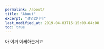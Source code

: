 ```yaml
---
permalink: /about/
title: "About"
excerpt: "설명입니다"
last_modified_at: 2019-04-03T15:15:09-04:00
toc: true
---
```

아 이거 어케하는거고
